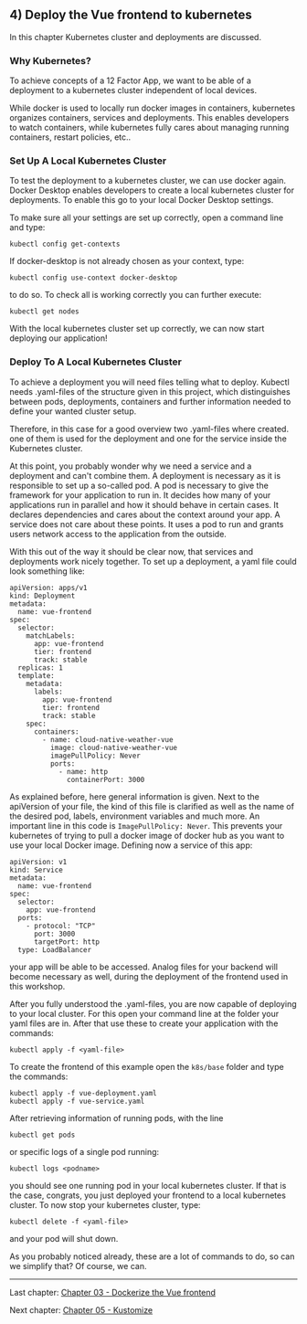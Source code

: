 ## 4) Deploy the Vue frontend to kubernetes

In this chapter Kubernetes cluster and deployments are discussed.

### Why Kubernetes?

To achieve concepts of a 12 Factor App, we want to be able of a deployment to a
kubernetes cluster independent of local devices.

While docker is used to locally run docker images in containers, kubernetes organizes containers, services and deployments.
This enables developers to watch containers, while kubernetes fully cares about managing running containers, restart
policies, etc..

### Set Up A Local Kubernetes Cluster

To test the deployment to a kubernetes cluster, we can use docker again. Docker Desktop enables developers
to create a local kubernetes cluster for deployments. To enable this go to your local Docker Desktop settings.

To make sure all your settings are set up correctly, open a command line and type:

```
kubectl config get-contexts
```

If docker-desktop is not already chosen as your context, type:

```
kubectl config use-context docker-desktop
```

to do so. To check all is working correctly you can further execute:

```
kubectl get nodes
```

With the local kubernetes cluster set up correctly, we can now start deploying our application!

### Deploy To A Local Kubernetes Cluster

To achieve a deployment you will need files telling what to deploy. Kubectl needs .yaml-files of the structure given in this project,
which distinguishes between pods, deployments, containers and further information needed to define your wanted cluster setup.

Therefore, in this case for a good overview two .yaml-files where created. one of them is used for the deployment and one 
for the service inside the Kubernetes cluster.

At this point, you probably wonder why we need a service and a deployment and can't combine them. A deployment is necessary
as it is responsible to set up a so-called pod. A pod is necessary to give the framework for your application to run in.
It decides how many of your applications run in parallel and how it should behave in certain cases. It declares
dependencies and cares about the context around your app. A service
does not care about these points. It uses a pod to run and grants users network access to the application from
the outside.

With this out of the way it should be clear now, that services and deployments work nicely together. To set up a deployment,
a yaml file could look something like:

```
apiVersion: apps/v1
kind: Deployment
metadata:
  name: vue-frontend
spec:
  selector:
    matchLabels:
      app: vue-frontend
      tier: frontend
      track: stable
  replicas: 1
  template:
    metadata:
      labels:
        app: vue-frontend
        tier: frontend
        track: stable
    spec:
      containers:
        - name: cloud-native-weather-vue
          image: cloud-native-weather-vue
          imagePullPolicy: Never
          ports:
            - name: http
              containerPort: 3000
```

As explained before, here general information is given. Next to the apiVersion of your file, the kind of this file is
clarified as well as the name of the desired pod, labels, environment variables and much more.
An important line in this code is ```ImagePullPolicy: Never```. This prevents your kubernetes of trying to pull a docker
image of docker hub as you want to use your local Docker image. Defining now a service of this app:

```
apiVersion: v1
kind: Service
metadata:
  name: vue-frontend
spec:
  selector:
    app: vue-frontend
  ports:
    - protocol: "TCP"
      port: 3000
      targetPort: http
  type: LoadBalancer
```

your app will be able to be accessed. Analog files for your backend will become necessary as well, during the deployment
of the frontend used in this workshop.

After you fully understood the .yaml-files, you are now capable of deploying to your local cluster. For this open your
command line at the folder your yaml files are in. After that use these to create your application with the commands:

```
kubectl apply -f <yaml-file>
```

To create the frontend of this example open the `k8s/base` folder and type the commands:

```
kubectl apply -f vue-deployment.yaml
kubectl apply -f vue-service.yaml
```

After retrieving information of running pods, with the line

```
kubectl get pods
```

or specific logs of a single pod running:

```
kubectl logs <podname>
```

you should see one running pod in your local kubernetes cluster. If that is the case, congrats, you just deployed your
frontend to a local kubernetes cluster. To now stop your kubernetes cluster, type:

```
kubectl delete -f <yaml-file>
```

and your pod will shut down.

As you probably noticed already, these are a lot of commands to do, so can we simplify that?
Of course, we can.

---
Last chapter: [Chapter 03 - Dockerize the Vue frontend](chapter-3.md)

Next chapter: [Chapter 05 - Kustomize](chapter-5.md)